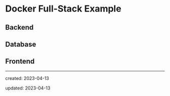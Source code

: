 # Docker Full-Stack Example

## Backend

## Database

## Frontend


---
created: 2023-04-13

updated: 2023-04-13